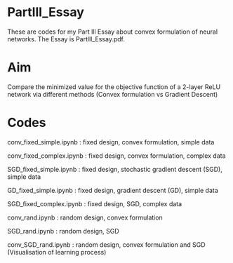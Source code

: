# Partlll_Essay
These are codes for my Part lll Essay about convex formulation of neural networks. The Essay is Partlll_Essay.pdf.

# Aim
Compare the minimized value for the objective function of a 2-layer ReLU network via different methods (Convex formulation vs Gradient Descent)

# Codes
conv_fixed_simple.ipynb : fixed design, convex formulation, simple data

conv_fixed_complex.ipynb : fixed design, convex formulation, complex data

SGD_fixed_simple.ipynb  : fixed design, stochastic gradient descent (SGD), simple data

GD_fixed_simple.ipynb  : fixed design, gradient descent (GD), simple data

SGD_fixed_complex.ipynb : fixed design, SGD, complex data

conv_rand.ipynb : random design, convex formulation

SGD_rand.ipynb : random design, SGD

conv_SGD_rand.ipynb : random design, convex formulation and SGD (Visualisation of learning process)
